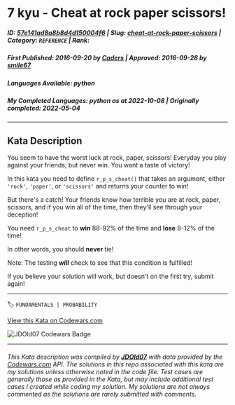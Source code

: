 # 7 kyu - Cheat at rock paper scissors!

##### **ID**: [57e141ad8a8b8d4d150004f6](https://www.codewars.com/kata/57e141ad8a8b8d4d150004f6) | **Slug**: [cheat-at-rock-paper-scissors](https://www.codewars.com/kata/57e141ad8a8b8d4d150004f6) | **Category**: `REFERENCE` | **Rank**: <span style="color:white">7 kyu</span>

##### **First Published**: 2016-09-20 ***by*** [Caders](https://www.codewars.com/users/Caders) | **Approved**: 2016-09-28 ***by*** [smile67](https://www.codewars.com/users/smile67)

##### **Languages Available**: python

##### **My Completed Languages**: python ***as at*** 2022-10-08 | **Originally completed**: 2022-05-04

---

## Kata Description


You seem to have the worst luck at rock, paper, scissors! Everyday you play against your friends, but never win. You want a taste of victory!



In this kata you need to define `r_p_s_cheat()` that takes an argument, either `'rock'`, `'paper'`, or `'scissors'` and returns your counter to win!



But there's a catch! Your friends know how terrible you are at rock, paper, scissors, and if you win all of the time, then they'll see through your deception!



You need `r_p_s_cheat` to __win__ 88-92% of the time and __lose__ 8-12% of the time!

In other words, you should __never__ tie!



Note: The testing ___will___ check to see that this condition is fulfilled!



If you believe your solution will work, but doesn't on the first try, submit again!

---


🏷 `FUNDAMENTALS | PROBABILITY`


[View this Kata on Codewars.com](https://www.codewars.com/kata/57e141ad8a8b8d4d150004f6)

![](https://www.codewars.com/users/jdold07/badges/large "JDOld07 Codewars Badge")

---

###### *This Kata description was compiled by [**JDOld07**](https://tpstech.dev) with data provided by the [Codewars.com](https://www.codewars.com) API.  The solutions in this repo associated with this kata are my solutions unless otherwise noted in the code file.  Test cases are generally those as provided in the Kata, but may include additional test cases I created while coding my solution.  My solutions are not always commented as the solutions are rarely submitted with comments.*
